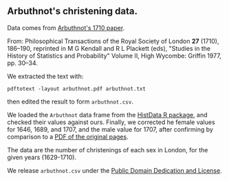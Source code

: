 ## Arbuthnot's christening data.

Data comes from [Arbuthnot's 1710
paper](https://www.york.ac.uk/depts/maths/histstat/arbuthnot.pdf).

From: Philosophical Transactions of the Royal Society of London **27** (1710),
186–190,  reprinted  in M G Kendall and R L Plackett (eds), "Studies in the
History of Statistics  and Probability" Volume II, High Wycombe: Griffin 1977,
pp. 30–34.

We extracted the text with:

```
pdftotext -layout arbuthnot.pdf arbuthnot.txt
```

then edited the result to form `arbuthnot.csv`.

We loaded the `Arbuthnot` data frame from the [HistData
R package](https://www.rdocumentation.org/packages/HistData), and checked their
values against ours.  Finally, we corrected he female values for 1646, 1689,
and 1707, and the male value for 1707, after confirming by comparison to a [PDF
of the original
pages](https://royalsocietypublishing.org/doi/pdf/10.1098/rstl.1710.0011).

The data are the number of christenings of each sex in London, for the given
years (1629-1710).

We release `arbuthnot.csv` under the [Public Domain Dedication and License][PDDL].


[PDDL]: https://www.opendatacommons.org/licenses/pddl/index.html
[CC-0 license]: https://creativecommons.org/share-your-work/public-domain/cc0/
